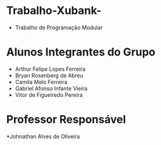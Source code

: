 # Trabalho-Xubank-

* Trabalho de Programação Modular

# Alunos Integrantes do Grupo

* Arthur Felipe Lopes Ferreira
* Bryan Rosenberg de Abreu
* Camila Melo Ferreira
* Gabriel Afonso Infante Vieira
* Vitor de Figueiredo Pereira

# Professor Responsável

*Johnathan Alves de Oliveira
